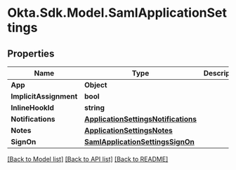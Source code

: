 # Okta.Sdk.Model.SamlApplicationSettings

## Properties

Name | Type | Description | Notes
------------ | ------------- | ------------- | -------------
**App** | **Object** |  | [optional] 
**ImplicitAssignment** | **bool** |  | [optional] 
**InlineHookId** | **string** |  | [optional] 
**Notifications** | [**ApplicationSettingsNotifications**](ApplicationSettingsNotifications.md) |  | [optional] 
**Notes** | [**ApplicationSettingsNotes**](ApplicationSettingsNotes.md) |  | [optional] 
**SignOn** | [**SamlApplicationSettingsSignOn**](SamlApplicationSettingsSignOn.md) |  | [optional] 

[[Back to Model list]](../README.md#documentation-for-models) [[Back to API list]](../README.md#documentation-for-api-endpoints) [[Back to README]](../README.md)

